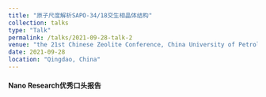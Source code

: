 ```yaml
---
title: "原子尺度解析SAPO-34/18交生相晶体结构"
collection: talks
type: "Talk"
permalink: /talks/2021-09-28-talk-2
venue: "the 21st Chinese Zeolite Conference, China University of Petroleum(East China)"
date: 2021-09-28
location: "Qingdao, China"
---
```


#### Nano Research优秀口头报告	


